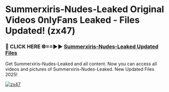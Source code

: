 # Summerxiris-Nudes-Leaked Original Videos 0nlyFans Leaked - Files Updated! (zx47)

<h3>🔴 CLICK HERE 🌐==►► <a href="https://tinyurl.com/4mcuefdz" rel="nofollow">Summerxiris-Nudes-Leaked Updated Files</a></h3>

Get Summerxiris-Nudes-Leaked and all content. Now you can access all videos and pictures of Summerxiris-Nudes-Leaked. New Updated Files 2025!

[![zx47](https://i.imgur.com/StAQSOY.gif)](https://tinyurl.com/4mcuefdz)
